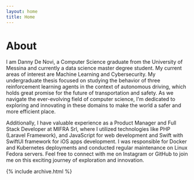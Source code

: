 ```yaml
---
layout: home
title: Home
---
```


# About

I am Danny De Novi, a Computer Science graduate from the University of Messina and currently a data science master degree student. My current areas of interest are Machine Learning and Cybersecurity. My undergraduate thesis focused on studying the behavior of three reinforcement learning agents in the context of autonomous driving, which holds great promise for the future of transportation and safety. As we navigate the ever-evolving field of computer science, I'm dedicated to exploring and innovating in these domains to make the world a safer and more efficient place. 

Additionally, I have valuable experience as a Product Manager and Full Stack Developer at MIFRA Srl, where I utilized technologies like PHP (Laravel Framework), and JavaScript for web development and Swift with SwiftUI framework for iOS apps development. I was responsible for Docker and Kubernetes deployments and conducted regular maintenance on Linux Fedora servers.
Feel free to connect with me on Instagram or GitHub to join me on this exciting journey of exploration and innovation.

{% include archive.html %}
